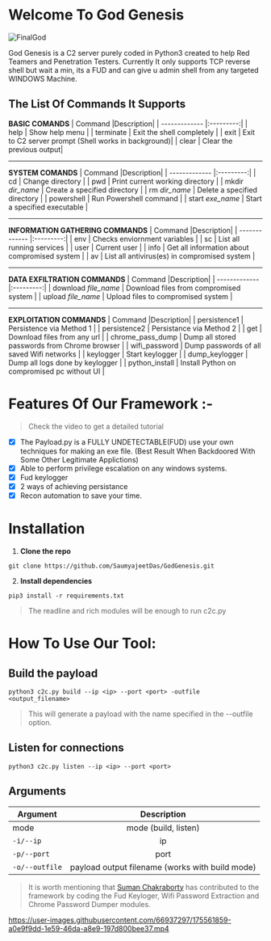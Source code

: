 # Welcome To God Genesis
![FinalGod](https://user-images.githubusercontent.com/66937297/175554898-58c56076-7cf9-4b1d-9d5d-2f2b27a9c0e3.png)

God Genesis is a C2 server purely coded in Python3 created to help Red Teamers and Penetration Testers. 
Currently It only supports TCP reverse shell but wait a min, its a FUD and can give u admin shell from any targeted WINDOWS Machine.

## The List Of Commands It Supports
**BASIC COMANDS**
| Command       |Description|
| ------------- |:---------:|
| help    | Show help menu |
| terminate |  Exit the shell completely |
| exit | Exit to C2 server prompt (Shell works in background)|
| clear | Clear the previous output|

***
**SYSTEM COMANDS**
| Command       |Description|
| ------------- |:---------:|
| cd   | Change directory |
| pwd  | Print current working directory |
| mkdir *dir_name* | Create a specified directory |
|  rm *dir_name*   | Delete a specified directory |
| powershell <command>  | Run Powershell command |
|  start *exe_name*   | Start a specified executable |

***
**INFORMATION GATHERING COMMANDS**
| Command       |Description|
| ------------- |:---------:|
| env | Checks enviornment variables |
| sc  | List all running services |
| user  | Current user |
| info  | Get all information about compromised system |
| av | List all antivirus(es) in compromised system |
                        
***
**DATA EXFILTRATION COMMANDS**
| Command       |Description|
| ------------- |:---------:|
| download *file_name*  | Download files from compromised system |
| upload *file_name*    | Upload files to compromised system     |

***
**EXPLOITATION COMMANDS**
| Command       |Description|
| persistence1  | Persistence via Method 1 |
|  persistence2 | Persistance via Method 2 |
| get | Download files from any url |
| chrome_pass_dump  | Dump all stored passwords from Chrome browser |
|  wifi_password  | Dump passwords of all saved Wifi networks |
| keylogger | Start keylogger |
| dump_keylogger  | Dump all logs done by keylogger | 
| python_install  | Install Python on compromised pc without UI |


# Features Of Our Framework :-
> Check the video to get a detailed tutorial

- [x] The Payload.py is a FULLY UNDETECTABLE(FUD) use your own techniques for making an exe file. (Best Result When Backdoored With Some Other Legitimate Applictions)
- [x] Able to perform privilege escalation on any windows systems.
- [x] Fud keylogger
- [x] 2 ways of achieving persistance 
- [x] Recon automation to save your time.

# Installation
1. **Clone the repo**
```
git clone https://github.com/SaumyajeetDas/GodGenesis.git
```

2. **Install dependencies**
```
pip3 install -r requirements.txt
```
> The readline and rich modules will be enough to run c2c.py

# How To Use Our Tool: 
## Build the payload
```
python3 c2c.py build --ip <ip> --port <port> -outfile <output_filename>
```
> This will generate a payload with the name specified in the --outfile option.

## Listen for connections
```
python3 c2c.py listen --ip <ip> --port <port>
```

## Arguments
| Argument       |Description|
| ------------- |:---------:|
| mode    | mode (build, listen) |
| ``-i/--ip`` |  ip |
| ``-p/--port`` | port |
| ``-o/--outfile`` | payload output filename (works with build mode)|

> It is worth mentioning that [Suman Chakraborty](https://github.com/ANON4MOUS)
has contributed to the framework by coding the Fud Keyloger, Wifi Password Extraction and Chrome Password Dumper modules. 


https://user-images.githubusercontent.com/66937297/175561859-a0e9f9dd-1e59-46da-a8e9-197d800bee37.mp4
